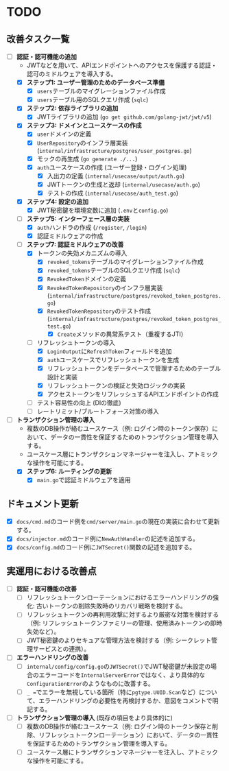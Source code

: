 # TODO

## 改善タスク一覧

- [ ] **認証・認可機能の追加**
  - JWTなどを用いて、APIエンドポイントへのアクセスを保護する認証・認可のミドルウェアを導入する。
  - [x] **ステップ1: ユーザー管理のためのデータベース準備**
    - [x] `users`テーブルのマイグレーションファイル作成
    - [x] `users`テーブル用のSQLクエリ作成 (`sqlc`)
  - [x] **ステップ2: 依存ライブラリの追加**
    - [x] JWTライブラリの追加 (`go get github.com/golang-jwt/jwt/v5`)
  - [x] **ステップ3: ドメインとユースケースの作成**
    - [x] `user`ドメインの定義
    - [x] `UserRepository`のインフラ層実装 (`internal/infrastructure/postgres/user_postgres.go`)
    - [x] モックの再生成 (`go generate ./...`)
    - [x] `auth`ユースケースの作成 (ユーザー登録・ログイン処理)
      - [x] 入出力の定義 (`internal/usecase/output/auth.go`)
      - [x] JWTトークンの生成と返却 (`internal/usecase/auth.go`)
      - [x] テストの作成 (`internal/usecase/auth_test.go`)
  - [x] **ステップ4: 設定の追加**
    - [x] JWT秘密鍵を環境変数に追加 (`.env`と`config.go`)
  - [ ] **ステップ5: インターフェース層の実装**
    - [x] `auth`ハンドラの作成 (`/register`, `/login`)
    - [x] 認証ミドルウェアの作成
  - [ ] **ステップ7: 認証ミドルウェアの改善**
    - [x] トークンの失効メカニズムの導入
      - [x] `revoked_tokens`テーブルのマイグレーションファイル作成
      - [x] `revoked_tokens`テーブルのSQLクエリ作成 (`sqlc`)
      - [x] `RevokedToken`ドメインの定義
      - [x] `RevokedTokenRepository`のインフラ層実装 (`internal/infrastructure/postgres/revoked_token_postgres.go`)
      - [x] `RevokedTokenRepository`のテスト作成 (`internal/infrastructure/postgres/revoked_token_postgres_test.go`)
        - [x] `Create`メソッドの異常系テスト（重複するJTI）
    - [ ] リフレッシュトークンの導入
      - [x] `LoginOutput`に`RefreshToken`フィールドを追加
      - [x] `auth`ユースケースでリフレッシュトークンを生成
      - [x] リフレッシュトークンをデータベースで管理するためのテーブル設計と実装
      - [x] リフレッシュトークンの検証と失効ロジックの実装
      - [x] アクセストークンをリフレッシュするAPIエンドポイントの作成
    - [ ] テスト容易性の向上 (DIの徹底)
    - [ ] レートリミット/ブルートフォース対策の導入
- [ ] **トランザクション管理の導入**
  - 複数のDB操作が絡むユースケース（例: ログイン時のトークン保存）において、データの一貫性を保証するためのトランザクション管理を導入する。
  - ユースケース層にトランザクションマネージャーを注入し、アトミックな操作を可能にする。
  - [x] **ステップ6: ルーティングの更新**
    - [x] `main.go`で認証ミドルウェアを適用

## ドキュメント更新

- [x] `docs/cmd.md`のコード例を`cmd/server/main.go`の現在の実装に合わせて更新する。
- [x] `docs/injector.md`のコード例に`NewAuthHandler`の記述を追加する。
- [x] `docs/config.md`のコード例に`JWTSecret()`関数の記述を追加する。

## 実運用における改善点

- [ ] **認証・認可機能の改善**
  - [ ] リフレッシュトークンローテーションにおけるエラーハンドリングの強化: 古いトークンの削除失敗時のリカバリ戦略を検討する。
  - [ ] リフレッシュトークンの再利用攻撃に対するより厳密な対策を検討する（例: リフレッシュトークンファミリーの管理、使用済みトークンの即時失効など）。
  - [ ] JWT秘密鍵のよりセキュアな管理方法を検討する（例: シークレット管理サービスとの連携）。
- [ ] **エラーハンドリングの改善**
  - [ ] `internal/config/config.go`の`JWTSecret()`でJWT秘密鍵が未設定の場合のエラーコードを`InternalServerError`ではなく、より具体的な`ConfigurationError`のようなものに改善する。
  - [ ] `_ =`でエラーを無視している箇所（特に`pgtype.UUID.Scan`など）について、エラーハンドリングの必要性を再検討するか、意図をコメントで明記する。
- [ ] **トランザクション管理の導入** (既存の項目をより具体的に)
  - [ ] 複数のDB操作が絡むユースケース（例: ログイン時のトークン保存と削除、リフレッシュトークンローテーション）において、データの一貫性を保証するためのトランザクション管理を導入する。
  - [ ] ユースケース層にトランザクションマネージャーを注入し、アトミックな操作を可能にする。